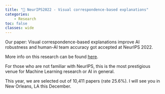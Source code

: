 ```yaml
---
title: "🎉 NeurIPS2022 - Visual correspondence-based explanations"
categories: 
    - Research
toc: false
classes: wide
---
```


Our paper: Visual correspondence-based explanations improve AI robustness and human-AI team accuracy got accepted at NeurIPS 2022.

More info on this research can be found [here](https://twitter.com/anh_ng8/status/1557436456687190016).

For those who are not familiar with NeurIPS, this is the most prestigious venue for Machine Learning research or AI in general. 

This year, we are selected out of 10,411 papers (rate 25.6%). I will see you in New Orleans, LA this December.
